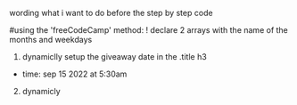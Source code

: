 wording what i want to do before the step by step code

#using the 'freeCodeCamp' method:
! declare 2 arrays with the name of the months and weekdays 
1. dynamiclly setup the giveaway date in the .title h3
- time: sep 15 2022 at 5:30am
2. dynamicly 